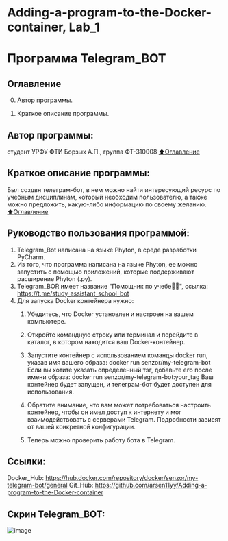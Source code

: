 # Adding-a-program-to-the-Docker-container, Lab_1

# Программа Telegram_BOT

## Оглавление

0. Автор программы.

1. Краткое описание программы.

## Автор программы:
студент УРФУ ФТИ  Борзых А.П., группа ФТ-310008
[:arrow_up:Оглавление](#Оглавление)

## Краткое описание программы:
Был создвн телеграм-бот, в нем можно найти интересующий ресурс по учебным дисциплинам, который необходим пользователю, а также можно предложить, какую-либо информацию по своему желанию.    
[:arrow_up:Оглавление](#Оглавление)

## Руководство пользования программой:
1. Telegram_Bot написана на языке Phyton, в среде разработки PyCharm.
2. Из того, что программа написана на языке Phyton, ее можно запустить с помощью приложений, которые поддерживают расширение Phyton (.py).
3. Telegram_BOR имеет название "Помощник по учебе👨‍💻", ссылка: https://t.me/study_assistant_school_bot
4. Для запуска Docker контейнера нужно:
   1. Убедитесь, что Docker установлен и настроен на вашем компьютере.
   2. Откройте командную строку или терминал и перейдите в каталог, в котором находится ваш Docker-контейнер.
   3. Запустите контейнер с использованием команды docker run, указав имя вашего образа:
                             docker run senzor/my-telegram-bot
   Если вы хотите указать определенный тэг, добавьте его после имени образа:
                             docker run senzor/my-telegram-bot:your_tag
   Ваш контейнер будет запущен, и телеграм-бот будет доступен для использования.

   4. Обратите внимание, что вам может потребоваться настроить контейнер, чтобы он имел доступ к интернету и мог взаимодействовать с серверами Telegram. Подробности зависят от вашей конкретной конфигурации.
   5. Теперь можно проверить работу бота в Telegram.
  ## Ссылки:
  Docker_Hub: https://hub.docker.com/repository/docker/senzor/my-telegram-bot/general
  Git_Hub: https://github.com/arsen11yy/Adding-a-program-to-the-Docker-container

## Скрин Telegram_BOT:
![image](https://github.com/arsen11yy/Adding-a-program-to-the-Docker-container/assets/112753125/2fd301d1-67f1-417f-9060-c0eb2a887609)



